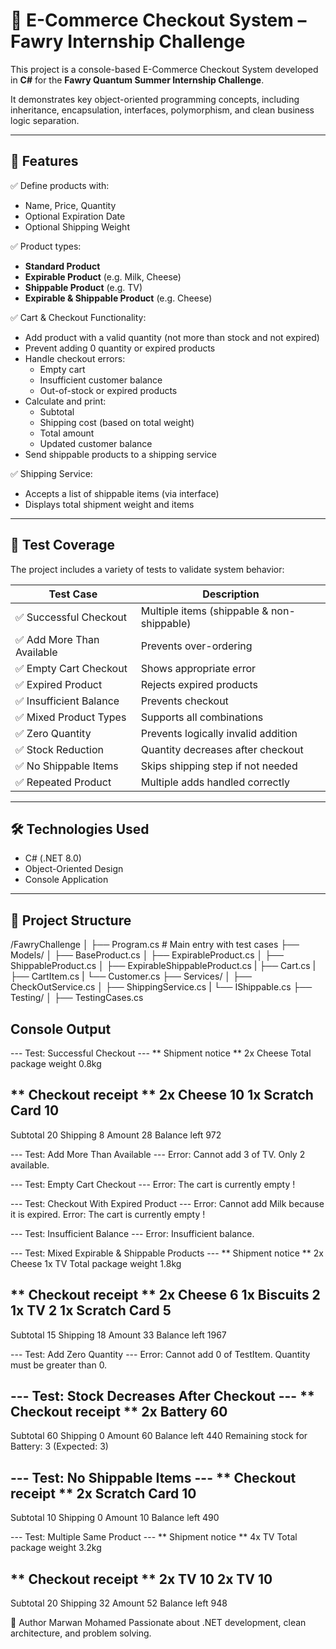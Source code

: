 # 🛒 E-Commerce Checkout System – Fawry Internship Challenge

This project is a console-based E-Commerce Checkout System developed in **C#** for the **Fawry Quantum Summer Internship Challenge**.

It demonstrates key object-oriented programming concepts, including inheritance, encapsulation, interfaces, polymorphism, and clean business logic separation.

---

## 📌 Features

✅ Define products with:
- Name, Price, Quantity  
- Optional Expiration Date  
- Optional Shipping Weight  

✅ Product types:
- **Standard Product**
- **Expirable Product** (e.g. Milk, Cheese)
- **Shippable Product** (e.g. TV)
- **Expirable & Shippable Product** (e.g. Cheese)

✅ Cart & Checkout Functionality:
- Add product with a valid quantity (not more than stock and not expired)
- Prevent adding 0 quantity or expired products
- Handle checkout errors:
  - Empty cart
  - Insufficient customer balance
  - Out-of-stock or expired products
- Calculate and print:
  - Subtotal
  - Shipping cost (based on total weight)
  - Total amount
  - Updated customer balance
- Send shippable products to a shipping service

✅ Shipping Service:
- Accepts a list of shippable items (via interface)
- Displays total shipment weight and items

---

## 🧪 Test Coverage

The project includes a variety of tests to validate system behavior:

| Test Case | Description |
|----------|-------------|
| ✅ Successful Checkout | Multiple items (shippable & non-shippable) |
| ✅ Add More Than Available | Prevents over-ordering |
| ✅ Empty Cart Checkout | Shows appropriate error |
| ✅ Expired Product | Rejects expired products |
| ✅ Insufficient Balance | Prevents checkout |
| ✅ Mixed Product Types | Supports all combinations |
| ✅ Zero Quantity | Prevents logically invalid addition |
| ✅ Stock Reduction | Quantity decreases after checkout |
| ✅ No Shippable Items | Skips shipping step if not needed |
| ✅ Repeated Product | Multiple adds handled correctly |

---

## 🛠 Technologies Used

- C# (.NET 8.0)
- Object-Oriented Design
- Console Application

---

## 📂 Project Structure

/FawryChallenge
│
├── Program.cs # Main entry with test cases
├── Models/
│ ├── BaseProduct.cs
│ ├── ExpirableProduct.cs
│ ├── ShippableProduct.cs
│ ├── ExpirableShippableProduct.cs
| ├── Cart.cs
| ├── CartItem.cs
| └── Customer.cs
├── Services/
│ ├── CheckOutService.cs
│ ├── ShippingService.cs
| └── IShippable.cs
├── Testing/
│ ├── TestingCases.cs

## Console Output


--- Test: Successful Checkout ---
** Shipment notice **
2x Cheese
Total package weight 0.8kg

** Checkout receipt **
2x Cheese       10
1x Scratch Card 10
----------------------
Subtotal        20
Shipping        8
Amount          28
Balance left    972




--- Test: Add More Than Available ---
Error: Cannot add 3 of TV. Only 2 available.




--- Test: Empty Cart Checkout ---
Error: The cart is currently empty !




--- Test: Checkout With Expired Product ---
Error: Cannot add Milk because it is expired.
Error: The cart is currently empty !




--- Test: Insufficient Balance ---
Error: Insufficient balance.




--- Test: Mixed Expirable & Shippable Products ---
** Shipment notice **
2x Cheese
1x TV
Total package weight 1.8kg

** Checkout receipt **
2x Cheese       6
1x Biscuits     2
1x TV   2
1x Scratch Card 5
----------------------
Subtotal        15
Shipping        18
Amount          33
Balance left    1967




--- Test: Add Zero Quantity ---
Error: Cannot add 0 of TestItem. Quantity must be greater than 0.




--- Test: Stock Decreases After Checkout ---
** Checkout receipt **
2x Battery      60
----------------------
Subtotal        60
Shipping        0
Amount          60
Balance left    440
Remaining stock for Battery: 3 (Expected: 3)




--- Test: No Shippable Items ---
** Checkout receipt **
2x Scratch Card 10
----------------------
Subtotal        10
Shipping        0
Amount          10
Balance left    490




--- Test: Multiple Same Product ---
** Shipment notice **
4x TV
Total package weight 3.2kg

** Checkout receipt **
2x TV   10
2x TV   10
----------------------
Subtotal        20
Shipping        32
Amount          52
Balance left    948

📣 Author
Marwan Mohamed
Passionate about .NET development, clean architecture, and problem solving.

